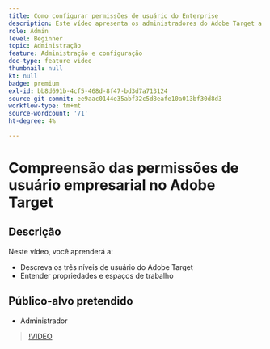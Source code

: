 ```yaml
---
title: Como configurar permissões de usuário do Enterprise
description: Este vídeo apresenta os administradores do Adobe Target a permissões de usuário, propriedades e espaços de trabalho. Assista a este vídeo para saber mais sobre os diferentes níveis de usuário e como usar propriedades e espaços de trabalho para controlar o acesso dos usuários.
role: Admin
level: Beginner
topic: Administração
feature: Administração e configuração
doc-type: feature video
thumbnail: null
kt: null
badge: premium
exl-id: bb8d691b-4cf5-468d-8f47-bd3d7a713124
source-git-commit: ee9aac0144e35abf32c5d8eafe10a013bf30d8d3
workflow-type: tm+mt
source-wordcount: '71'
ht-degree: 4%

---
```


# Compreensão das permissões de usuário empresarial no Adobe Target

## Descrição

Neste vídeo, você aprenderá a:

* Descreva os três níveis de usuário do Adobe Target
* Entender propriedades e espaços de trabalho

## Público-alvo pretendido

* Administrador

>[!VIDEO](https://video.tv.adobe.com/v/19042/?quality=12)
